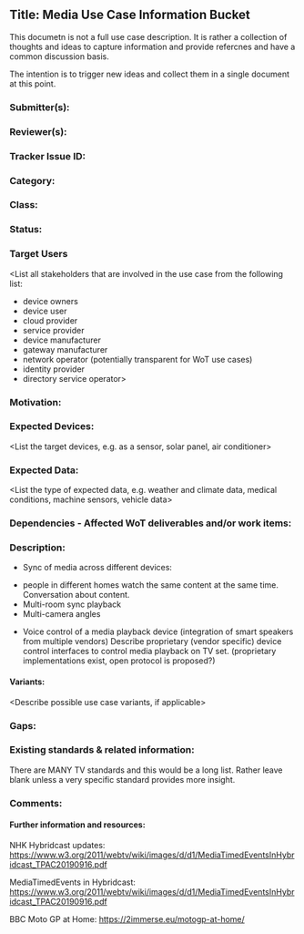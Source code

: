 ## Title: Media Use Case Information Bucket


This documetn is not a full use case description. It is rather a collection of 
thoughts and ideas to capture information and provide refercnes and have a common discussion basis.

The intention is to trigger new ideas and collect them in a single document at this point.

### Submitter(s): 

<Put your name here>

### Reviewer(s):

<Suggest reviewers>

### Tracker Issue ID:

<please leave blank>

### Category:

<please leave blank>

### Class: 

<please leave blank>

### Status: 

<please leave blank>

### Target Users

<List all stakeholders that are involved in the use case from the following list:
- device owners
- device user
- cloud provider
- service provider
- device manufacturer
- gateway manufacturer
- network operator (potentially transparent for WoT use cases)
- identity provider
- directory service operator>

### Motivation:

<Provide a description of the problem that is solved by the use case and a reason why this use case is important for the users>

### Expected Devices:

<List the target devices, e.g. as a sensor, solar panel, air conditioner>

### Expected Data:

<List the type of expected data, e.g. weather and climate data, medical conditions, machine sensors, vehicle data>

### Dependencies - Affected WoT deliverables and/or work items:

<List the affected WoT deliverables that have to be changed to enable this use case>

### Description:

<Provide a description from the users perspective>

* Sync of media across different devices:
- people in different homes watch the same content at the same time. Conversation about content.
- Multi-room sync playback
- Multi-camera angles 

* Voice control of a media playback device (integration of smart speakers from multiple vendors)
Describe proprietary (vendor specific) device control interfaces to control media playback on TV set.
(proprietary implementations exist, open protocol is proposed?)

#### Variants:

<Describe possible use case variants, if applicable>

### Gaps:

<Describe any gaps that are not addressed in the current WoT standards and building blocks>

### Existing standards & related information:

<Provide links to relevant standards that are relevant for this use case>
There are MANY TV standards and this would be a long list. Rather leave blank 
unless a very specific standard provides more insight.

### Comments:

#### Further information and resources:

NHK Hybridcast updates:
https://www.w3.org/2011/webtv/wiki/images/d/d1/MediaTimedEventsInHybridcast_TPAC20190916.pdf 

MediaTimedEvents in Hybridcast:
https://www.w3.org/2011/webtv/wiki/images/d/d1/MediaTimedEventsInHybridcast_TPAC20190916.pdf 

BBC Moto GP at Home:
https://2immerse.eu/motogp-at-home/  

